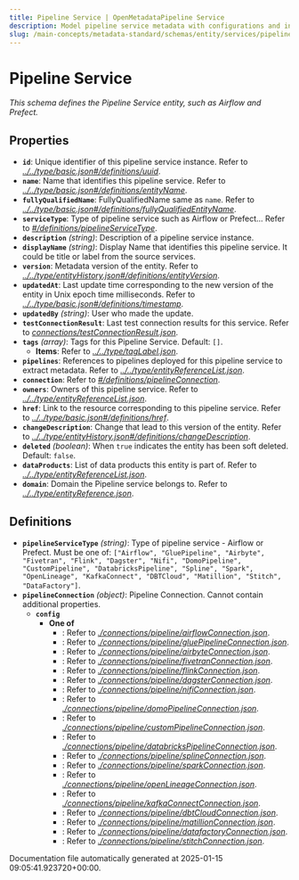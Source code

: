 ```yaml
---
title: Pipeline Service | OpenMetadataPipeline Service
description: Model pipeline service metadata with configurations and ingestion support for orchestration tools.
slug: /main-concepts/metadata-standard/schemas/entity/services/pipelineservice
---
```


# Pipeline Service

*This schema defines the Pipeline Service entity, such as Airflow and Prefect.*

## Properties

- **`id`**: Unique identifier of this pipeline service instance. Refer to *[../../type/basic.json#/definitions/uuid](#/../type/basic.json#/definitions/uuid)*.
- **`name`**: Name that identifies this pipeline service. Refer to *[../../type/basic.json#/definitions/entityName](#/../type/basic.json#/definitions/entityName)*.
- **`fullyQualifiedName`**: FullyQualifiedName same as `name`. Refer to *[../../type/basic.json#/definitions/fullyQualifiedEntityName](#/../type/basic.json#/definitions/fullyQualifiedEntityName)*.
- **`serviceType`**: Type of pipeline service such as Airflow or Prefect... Refer to *[#/definitions/pipelineServiceType](#definitions/pipelineServiceType)*.
- **`description`** *(string)*: Description of a pipeline service instance.
- **`displayName`** *(string)*: Display Name that identifies this pipeline service. It could be title or label from the source services.
- **`version`**: Metadata version of the entity. Refer to *[../../type/entityHistory.json#/definitions/entityVersion](#/../type/entityHistory.json#/definitions/entityVersion)*.
- **`updatedAt`**: Last update time corresponding to the new version of the entity in Unix epoch time milliseconds. Refer to *[../../type/basic.json#/definitions/timestamp](#/../type/basic.json#/definitions/timestamp)*.
- **`updatedBy`** *(string)*: User who made the update.
- **`testConnectionResult`**: Last test connection results for this service. Refer to *[connections/testConnectionResult.json](#nnections/testConnectionResult.json)*.
- **`tags`** *(array)*: Tags for this Pipeline Service. Default: `[]`.
  - **Items**: Refer to *[../../type/tagLabel.json](#/../type/tagLabel.json)*.
- **`pipelines`**: References to pipelines deployed for this pipeline service to extract metadata. Refer to *[../../type/entityReferenceList.json](#/../type/entityReferenceList.json)*.
- **`connection`**: Refer to *[#/definitions/pipelineConnection](#definitions/pipelineConnection)*.
- **`owners`**: Owners of this pipeline service. Refer to *[../../type/entityReferenceList.json](#/../type/entityReferenceList.json)*.
- **`href`**: Link to the resource corresponding to this pipeline service. Refer to *[../../type/basic.json#/definitions/href](#/../type/basic.json#/definitions/href)*.
- **`changeDescription`**: Change that lead to this version of the entity. Refer to *[../../type/entityHistory.json#/definitions/changeDescription](#/../type/entityHistory.json#/definitions/changeDescription)*.
- **`deleted`** *(boolean)*: When `true` indicates the entity has been soft deleted. Default: `false`.
- **`dataProducts`**: List of data products this entity is part of. Refer to *[../../type/entityReferenceList.json](#/../type/entityReferenceList.json)*.
- **`domain`**: Domain the Pipeline service belongs to. Refer to *[../../type/entityReference.json](#/../type/entityReference.json)*.
## Definitions

- **`pipelineServiceType`** *(string)*: Type of pipeline service - Airflow or Prefect. Must be one of: `["Airflow", "GluePipeline", "Airbyte", "Fivetran", "Flink", "Dagster", "Nifi", "DomoPipeline", "CustomPipeline", "DatabricksPipeline", "Spline", "Spark", "OpenLineage", "KafkaConnect", "DBTCloud", "Matillion", "Stitch", "DataFactory"]`.
- **`pipelineConnection`** *(object)*: Pipeline Connection. Cannot contain additional properties.
  - **`config`**
    - **One of**
      - : Refer to *[./connections/pipeline/airflowConnection.json](#connections/pipeline/airflowConnection.json)*.
      - : Refer to *[./connections/pipeline/gluePipelineConnection.json](#connections/pipeline/gluePipelineConnection.json)*.
      - : Refer to *[./connections/pipeline/airbyteConnection.json](#connections/pipeline/airbyteConnection.json)*.
      - : Refer to *[./connections/pipeline/fivetranConnection.json](#connections/pipeline/fivetranConnection.json)*.
      - : Refer to *[./connections/pipeline/flinkConnection.json](#connections/pipeline/flinkConnection.json)*.
      - : Refer to *[./connections/pipeline/dagsterConnection.json](#connections/pipeline/dagsterConnection.json)*.
      - : Refer to *[./connections/pipeline/nifiConnection.json](#connections/pipeline/nifiConnection.json)*.
      - : Refer to *[./connections/pipeline/domoPipelineConnection.json](#connections/pipeline/domoPipelineConnection.json)*.
      - : Refer to *[./connections/pipeline/customPipelineConnection.json](#connections/pipeline/customPipelineConnection.json)*.
      - : Refer to *[./connections/pipeline/databricksPipelineConnection.json](#connections/pipeline/databricksPipelineConnection.json)*.
      - : Refer to *[./connections/pipeline/splineConnection.json](#connections/pipeline/splineConnection.json)*.
      - : Refer to *[./connections/pipeline/sparkConnection.json](#connections/pipeline/sparkConnection.json)*.
      - : Refer to *[./connections/pipeline/openLineageConnection.json](#connections/pipeline/openLineageConnection.json)*.
      - : Refer to *[./connections/pipeline/kafkaConnectConnection.json](#connections/pipeline/kafkaConnectConnection.json)*.
      - : Refer to *[./connections/pipeline/dbtCloudConnection.json](#connections/pipeline/dbtCloudConnection.json)*.
      - : Refer to *[./connections/pipeline/matillionConnection.json](#connections/pipeline/matillionConnection.json)*.
      - : Refer to *[./connections/pipeline/datafactoryConnection.json](#connections/pipeline/datafactoryConnection.json)*.
      - : Refer to *[./connections/pipeline/stitchConnection.json](#connections/pipeline/stitchConnection.json)*.


Documentation file automatically generated at 2025-01-15 09:05:41.923720+00:00.
